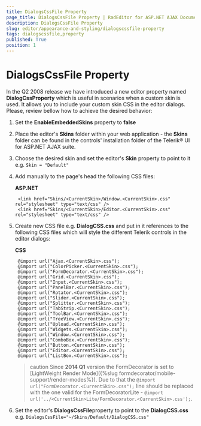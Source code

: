 ```yaml
---
title: DialogsCssFile Property
page_title: DialogsCssFile Property | RadEditor for ASP.NET AJAX Documentation
description: DialogsCssFile Property
slug: editor/appearance-and-styling/dialogscssfile-property
tags: dialogscssfile,property
published: True
position: 1
---
```


# DialogsCssFile Property

In the Q2 2008 release we have introduced a new editor property named **DialogCssProperty** which is useful in scenarios when a custom skin is used. It allows you to include your custom skin CSS in the editor dialogs. Please, review bellow how to achieve the desired behavior:

1. Set the **EnableEmbeddedSkins** property to **false**

1. Place the editor's **Skins** folder within your web application - the **Skins** folder can be found in the controls' installation folder of the Telerik® UI for ASP.NET AJAX suite.

1. Choose the desired skin and set the editor's **Skin** property to point to it e.g. `Skin = "Default"`

1. Add manually to the page's head the following CSS files:

	**ASP.NET**

		<link href="Skins/<CurrentSkin>/Window.<CurrentSkin>.css" rel="stylesheet" type="text/css" /> 
		<link href="Skins/<CurrentSkin>/Editor.<CurrentSkin>.css" rel="stylesheet" type="text/css" /> 

1. Create new CSS file e.g. **DialogCSS.css** and put in it references to the following CSS files which will style the different Telerik controls in the editor dialogs:

	**CSS**
	
		@import url("Ajax.<CurrentSkin>.css");
		@import url("ColorPicker.<CurrentSkin>.css");
		@import url("FormDecorator.<CurrentSkin>.css");
		@import url("Grid.<CurrentSkin>.css");
		@import url("Input.<CurrentSkin>.css");
		@import url("PanelBar.<CurrentSkin>.css");
		@import url("Rotator.<CurrentSkin>.css");
		@import url("Slider.<CurrentSkin>.css");
		@import url("Splitter.<CurrentSkin>.css");
		@import url("TabStrip.<CurrentSkin>.css");
		@import url("ToolBar.<CurrentSkin>.css");
		@import url("TreeView.<CurrentSkin>.css");
		@import url("Upload.<CurrentSkin>.css");
		@import url("Widgets.<CurrentSkin>.css");
		@import url("Window.<CurrentSkin>.css");
		@import url("ComboBox.<CurrentSkin>.css");
		@import url("Button.<CurrentSkin>.css");
		@import url("Editor.<CurrentSkin>.css");
		@import url("ListBox.<CurrentSkin>.css");


	>caution Since **2014 Q1** version the FormDecorator is set to [LightWeight Render Mode]({%slug formdecorator/mobile-support/render-modes%}). Due to that the `@import url("FormDecorator.<CurrentSkin>.css");` line should be replaced with the	one valid for the FormDecoratorLite - `@import url('../<CurrentSkin>Lite/FormDecorator.<CurrentSkin>.css');`.

1. Set the editor's **DialogsCssFile**property to point to the **DialogCSS.css** e.g. `DialogsCssFile="~/Skins/Default/DialogCSS.css"`
